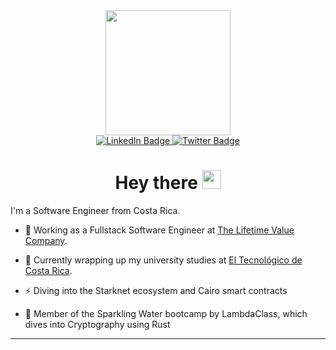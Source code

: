<div id="header" align="center">
  <img src="https://media.giphy.com/media/Dh5q0sShxgp13DwrvG/giphy.gif" width="200"/>
  <div id="badges">
    <a href="https://www.linkedin.com/in/daniel-bejarano-alfaro-18a283206/">
      <img src="https://img.shields.io/badge/LinkedIn-blue?style=for-the-badge&logo=linkedin&logoColor=white" alt="LinkedIn Badge"/>
    </a>
    <a href="https://twitter.com/0xBeja">
      <img src="https://img.shields.io/badge/Twitter-blue?style=for-the-badge&logo=twitter&logoColor=white" alt="Twitter Badge"/>
    </a>
  </div>
  <h1>
    Hey there
    <img src="https://media.giphy.com/media/hvRJCLFzcasrR4ia7z/giphy.gif" width="30px"/>
  </h1>
</div>

I'm a Software Engineer from Costa Rica.
- :telescope: Working as a Fullstack Software Engineer at [The Lifetime Value Company](https://www.ltvco.com/).

- :seedling: Currently wrapping up my university studies at [El Tecnológico de Costa Rica](https://www.tec.ac.cr/).

- :zap: Diving into the Starknet ecosystem and Cairo smart contracts

- :crab: Member of the Sparkling Water bootcamp by LambdaClass, which dives into Cryptography using Rust

---
